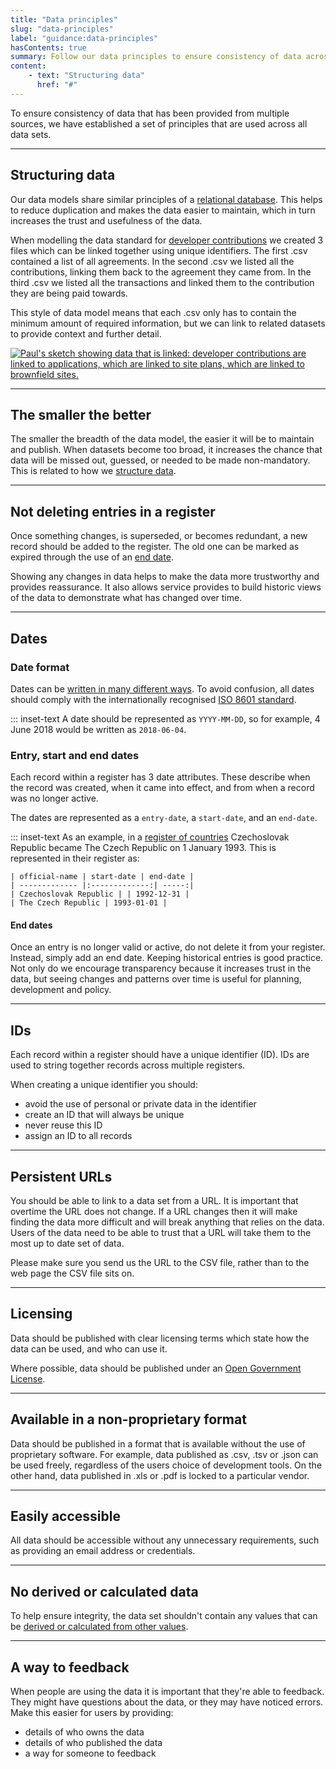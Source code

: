 ```yaml
---
title: "Data principles"
slug: "data-principles"
label: "guidance:data-principles"
hasContents: true
summary: Follow our data principles to ensure consistency of data across all data sets.
content:
    - text: "Structuring data"
      href: "#" 
---
```


To ensure consistency of data that has been  provided from multiple sources, we have established a set of principles that are used across all data sets.

<hr class="govuk-section-break govuk-section-break--xl govuk-section-break--visible" />

## Structuring data

Our data models share similar principles of a [relational database](https://en.wikipedia.org/wiki/Relational_database). This helps to reduce duplication and makes the data easier to maintain, which in turn increases the trust and usefulness of the data.

When modelling the data standard for [developer contributions](/guidance/developer-contributions/) we created 3 files which can be linked together using unique identifiers. The first .csv contained a list of all agreements. In the second .csv we listed all the contributions, linking them back to the agreement they came from. In the third .csv we listed all the transactions and linked them to the contribution they are being paid towards.

This style of data model means that each .csv only has to contain the minimum amount of required information, but we can link to related datasets to provide context and further detail.


<a href="https://www.flickr.com/photos/mattlucht/47744658642/in/datetaken-public/" title="Paul's sketch showing data that is linked: developer contributions are linked to applications, which are linked to site plans, which are linked to brownfield sites."><img src="https://live.staticflickr.com/65535/47744658642_11ef5853bb_k.jpg" alt="Paul's sketch showing data that is linked: developer contributions are linked to applications, which are linked to site plans, which are linked to brownfield sites."></a>

<hr class="govuk-section-break govuk-section-break--xl govuk-section-break--visible" />

## The smaller the better

The smaller the breadth of the data model, the easier it will be to maintain and publish. When datasets become too broad, it increases the chance that data will be missed out, guessed, or needed to be made non-mandatory. This is related to how we [structure data](#structuring-data).

<hr class="govuk-section-break govuk-section-break--xl govuk-section-break--visible" />

## Not deleting entries in a register

Once something changes, is superseded, or becomes redundant, a new record should be added to the register. The old one can be marked as expired through the use of an [end date](#entry-start-and-end-dates).

Showing any changes in data helps to make the data more trustworthy and provides reassurance. It also allows service provides to build historic views of the data to demonstrate what has changed over time.

<hr class="govuk-section-break govuk-section-break--xl govuk-section-break--visible" />

## Dates

### Date format

Dates can be [written in many different ways](https://xkcd.com/1179/). To avoid confusion, all dates should comply with the internationally recognised [ISO 8601 standard](https://en.wikipedia.org/wiki/ISO_8601).


::: inset-text
    A date should be represented as `YYYY-MM-DD`, so for example, 4 June 2018 would be written as `2018-06-04`.


### Entry, start and end dates

Each record within a register has 3 date attributes. These describe when the record was created, when it came into effect, and from when a record was no longer active.

The dates are represented as a `entry-date`, a `start-date`, and an `end-date`.

::: inset-text
    As an example, in a [register of countries](https://www.registers.service.gov.uk/registers/country) Czechoslovak Republic became The Czech Republic on 1 January 1993. This is represented in their register as:
    
    | official-name | start-date | end-date |
    | ------------- |:-------------:| -----:|
    | Czechoslovak Republic | | 1992-12-31 |
    | The Czech Republic | 1993-01-01 |


#### End dates

Once an entry is no longer valid or active, do not delete it from your register. Instead, simply add an end date. Keeping historical entries is good practice. Not only do we encourage transparency because it increases trust in the data, but seeing changes and patterns over time is useful for planning, development and policy.

<hr class="govuk-section-break govuk-section-break--xl govuk-section-break--visible" />

## IDs

Each record within a register should have a unique identifier (ID). IDs are used to string together records across multiple registers.

When creating a unique identifier you should:

* avoid the use of personal or private data in the identifier
* create an ID that will always be unique
* never reuse this ID
* assign an ID to all records

<hr class="govuk-section-break govuk-section-break--xl govuk-section-break--visible" />

## Persistent URLs

You should be able to link to a data set from a URL. It is important that overtime the URL does not change. If a URL changes then it will make finding the data more difficult and will break anything that relies on the data. Users of the data need to be able to trust that a URL will take them to the most up to date set of data.

Please make sure you send us the URL to the CSV file, rather than to the web page the CSV file sits on.

<hr class="govuk-section-break govuk-section-break--xl govuk-section-break--visible" />

## Licensing

Data should be published with clear licensing terms which state how the data can be used, and who can use it.

Where possible, data should be published under an [Open Government License](https://www.nationalarchives.gov.uk/doc/open-government-licence/version/3/).

<hr class="govuk-section-break govuk-section-break--xl govuk-section-break--visible" />

## Available in a non-proprietary format

Data should be published in a format that is available without the use of proprietary software. For example, data published as .csv, .tsv or .json can be used freely, regardless of the users choice of development tools. On the other hand, data published in .xls or .pdf is locked to a particular vendor.

<hr class="govuk-section-break govuk-section-break--xl govuk-section-break--visible" />

## Easily accessible

All data should be accessible without any unnecessary requirements, such as providing an email address or credentials.

<hr class="govuk-section-break govuk-section-break--xl govuk-section-break--visible" />

## No derived or calculated data

To help ensure integrity, the data set shouldn't contain any values that can be [derived or calculated from other values](https://blog.ldodds.com/2015/09/05/what-is-derived-data/).

<hr class="govuk-section-break govuk-section-break--xl govuk-section-break--visible" />

## A way to feedback

When people are using the data it is important that they're able to feedback. They might have questions about the data, or they may have noticed errors. Make this easier for users by providing:

* details of who owns the data
* details of who published the data
* a way for someone to feedback

